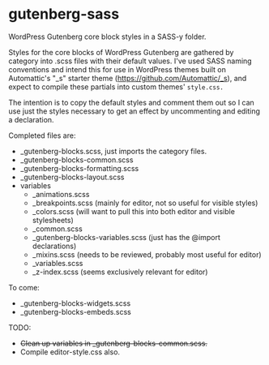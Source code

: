 # gutenberg-sass
WordPress Gutenberg core block styles in a SASS-y folder.

Styles for the core blocks of WordPress Gutenberg are gathered by category into .scss files with their default values. I've used SASS naming conventions and intend this for use in WordPress themes built on Automattic's "\_s" starter theme (https://github.com/Automattic/_s), and expect to compile these partials into custom themes' `style.css.`

The intention is to copy the default styles and comment them out so I can use just the styles necessary to get an effect by uncommenting and editing a declaration.


Completed files are:
* \_gutenberg-blocks.scss, just imports the category files.
* \_gutenberg-blocks-common.scss
* \_gutenberg-blocks-formatting.scss
* \_gutenberg-blocks-layout.scss
* variables
  - \_animations.scss
  - \_breakpoints.scss (mainly for editor, not so useful for visible styles)
  - \_colors.scss (will want to pull this into both editor and visible stylesheets)
  - \_common.scss
  - \_gutenberg-blocks-variables.scss (just has the @import declarations)
  - \_mixins.scss (needs to be reviewed, probably most useful for editor)
  - \_variables.scss
  - \_z-index.scss (seems exclusively relevant for editor)

To come:
* \_gutenberg-blocks-widgets.scss
* \_gutenberg-blocks-embeds.scss

TODO:
* ~~Clean up variables in \_gutenberg-blocks-common.scss.~~
* Compile editor-style.css also.
